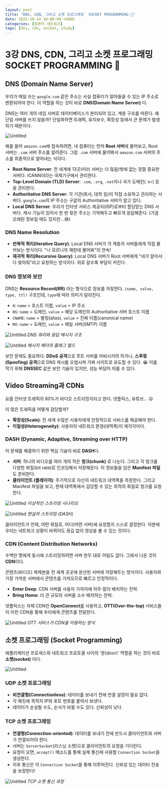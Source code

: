 ```yaml
---
layout: post
title: "DNS, CDN, 그리고 소켓 프로그래밍  SOCKET PROGRAMMING 📡"
date: 2025-10-14 10:00:00 +0900
categories: [컴퓨터 네트워크]
tags: [dns, cdn, socket, study]
---
```


# 3강 DNS, CDN, 그리고 소켓 프로그래밍  SOCKET PROGRAMMING 📡

## DNS (Domain Name Server)

우리가 매일 쓰는 `google.com` 같은 주소는 사실 컴퓨터가 알아들을 수 있는 IP 주소로 변환되어야 한다. 이 역할을 하는 것이 바로 **DNS(Domain Name Server)** 다.

DNS는 여러 개의 네임 서버로 데이터베이스가 분리되어 있고, 계층 구조를 따른다. 왜 단일 서버를 쓰지 않을까? 단일화하면 트래픽, 유지보수, 확장성 등에서 큰 문제가 발생하기 때문이다.

![Untitled](https://raw.githubusercontent.com/HxWOO/HxWOO.github.io/master/assets/images/computer_network_3/Untitled.png)

예를 들어 `amazon.com`에 접속하려면, 내 컴퓨터는 먼저 **Root 서버**에 물어보고, Root 서버는 `.com` 서버 주소를 알려준다. 그럼 `.com` 서버에 물어봐서 `amazon.com` 서버의 주소를 최종적으로 알아내는 식이다.

-   **Root Name Server**: 전 세계에 13곳(미러 서버는 더 많음)밖에 없는 정말 중요한 서버다. ICANN이라는 국제기구에서 관리한다.
-   **Top-Level Domain (TLD) Server**: `.com`, `.org`, `.net`이나 국가 도메인(`.kr`) 등을 관리한다.
-   **Authoritative DNS Server**: 각 기관(회사, 대학 등)이 직접 소유하고 관리하는 서버다. `google.com`의 IP 주소는 구글의 Authoritative 서버가 알고 있다.
-   **Local DNS Server**: 우리가 인터넷 서비스 제공자(ISP)로부터 할당받는 DNS 서버다. 캐시 기능이 있어서 한 번 찾은 주소는 기억해두고 빠르게 응답해준다. (가끔 오래된 정보일 때도 있지만...😅)

### DNS Name Resolution

-   **반복적 쿼리(Iterative Query)**: Local DNS 서버가 각 계층의 서버들에게 직접 물어보는 방식이다. "나 모르니까 쟤한테 물어봐"의 연속!
-   **재귀적 쿼리(Recursive Query)**: Local DNS 서버가 Root 서버에게 "네가 알아서 다 찾아줘"라고 요청하는 방식이다. 위로 갈수록 부담이 커진다.

### DNS 정보와 보안

DNS는 **Resource Record(RR)** 라는 형식으로 정보를 저장한다. `(name, value, type, ttl)` 구조인데, `type`에 따라 의미가 달라진다.

-   `A`: `name` = 호스트 이름, `value` = IP 주소
-   `NS`: `name` = 도메인, `value` = 해당 도메인의 Authoritative 서버 호스트 이름
-   `CNAME`: `name` = 별칭(alias), `value` = 진짜 이름(canonical name)
-   `MX`: `name` = 도메인, `value` = 메일 서버(SMTP) 이름

![Untitled](https://raw.githubusercontent.com/HxWOO/HxWOO.github.io/master/assets/images/computer_network_3/Untitled%201.png)
*DNS 쿼리와 응답 메시지 구조*

![Untitled](https://raw.githubusercontent.com/HxWOO/HxWOO.github.io/master/assets/images/computer_network_3/Untitled%202.png)
*메시지 헤더의 플래그 필드*

보안 문제도 중요하다. **DDoS 공격**으로 루트 서버를 마비시키려 하거나, **스푸핑(Spoofing) 공격**으로 DNS 캐시를 오염시켜 가짜 사이트로 유도할 수 있다. 😭 이를 막기 위해 **DNSSEC** 같은 보안 기술이 있지만, 성능 부담이 따를 수 있다.

## Video Streaming과 CDNs

요즘 인터넷 트래픽의 80%가 비디오 스트리밍이라고 한다. 넷플릭스, 유튜브... 😮

이 많은 트래픽을 어떻게 감당할까?

-   **확장성(Scale)**: 전 세계 수많은 사용자에게 안정적으로 서비스를 제공해야 한다.
-   **이질성(Heterogeneity)**: 사용자의 네트워크 환경(대역폭)이 제각각이다.

### DASH (Dynamic, Adaptive, Streaming over HTTP)

이 문제를 해결하기 위한 핵심 기술이 바로 **DASH**다.

-   **서버**: 하나의 비디오를 여러 개의 작은 **청크(chunk)** 로 나눈다. 그리고 각 청크를 다양한 화질(bit rate)로 인코딩해서 저장해둔다. 이 정보들을 담은 **Manifest 파일**도 준비한다.
-   **클라이언트 (플레이어)**: 주기적으로 자신의 네트워크 대역폭을 측정한다. 그리고 Manifest 파일을 보고, 현재 대역폭에서 감당할 수 있는 최적의 화질로 청크를 요청한다.

![Untitled](https://raw.githubusercontent.com/HxWOO/HxWOO.github.io/master/assets/images/computer_network_3/Untitled%203.png)
*이상적인 스트리밍 시나리오*

![Untitled](https://raw.githubusercontent.com/HxWOO/HxWOO.github.io/master/assets/images/computer_network_3/Untitled%204.png)
*현실의 스트리밍 (DASH)*

클라이언트가 언제, 어떤 화질로, 어디(어떤 서버)에 요청할지 스스로 결정한다. 덕분에 우리는 네트워크 상황이 바뀌어도 끊김 없이 영상을 볼 수 있는 것이다.

### CDN (Content Distribution Networks)

수백만 명에게 동시에 스트리밍하려면 서버 한두 대로 어림도 없다. 그래서 나온 것이 **CDN**이다.

콘텐츠(비디오) 복제본을 전 세계 곳곳에 분산된 서버에 저장해두는 방식이다. 사용자와 가장 가까운 서버에서 콘텐츠를 가져오므로 빠르고 안정적이다.

-   **Enter Deep**: CDN 서버를 사용자 가까이에 아주 많이 배치하는 전략.
-   **Bring Home**: 더 큰 규모의 서버를 소수 배치하는 전략.

넷플릭스는 자체 CDN인 **OpenConnect**를 사용하고, **OTT(Over-the-top)** 서비스들이 이런 CDN을 통해 우리에게 콘텐츠를 전달한다.

![Untitled](https://raw.githubusercontent.com/HxWOO/HxWOO.github.io/master/assets/images/computer_network_3/Untitled%205.png)
*OTT 서비스가 CDN을 이용하는 방식*

## 소켓 프로그래밍 (Socket Programming)

애플리케이션 프로세스와 네트워크 프로토콜 사이의 '문(door)' 역할을 하는 것이 바로 **소켓(socket)** 이다.

![Untitled](https://raw.githubusercontent.com/HxWOO/HxWOO.github.io/master/assets/images/computer_network_3/Untitled%206.png)

### UDP 소켓 프로그래밍

-   **비연결형(Connectionless)**: 데이터를 보내기 전에 연결 설정이 필요 없다.
-   각 패킷에 목적지 IP와 포트 번호를 붙여서 보낸다.
-   데이터가 손실될 수도, 순서가 바뀔 수도 있다. 신뢰성이 낮다.

### TCP 소켓 프로그래밍

-   **연결형(Connection-oriented)**: 데이터를 보내기 전에 반드시 클라이언트와 서버가 연결되어야 한다.
-   서버는 `ServerSocket`(리스닝 소켓)으로 클라이언트의 요청을 기다린다.
-   요청이 오면, `accept()` 메소드를 통해 실제 통신에 사용할 `Connection Socket`을 생성한다.
-   이후 통신은 이 `Connection Socket`을 통해 이루어진다. 신뢰성 있는 데이터 전송을 보장한다!

![Untitled](https://raw.githubusercontent.com/HxWOO/HxWOO.github.io/master/assets/images/computer_network_3/Untitled%207.png)
*TCP 소켓 통신 과정*
